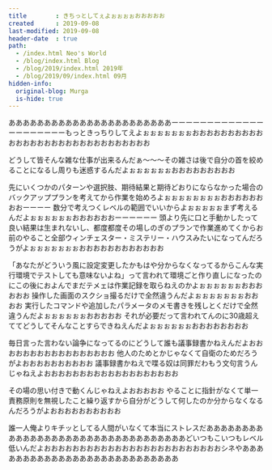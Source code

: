 ```yaml
---
title        : きちっとしてぇよぉぉぉぉおおおおお
created      : 2019-09-08
last-modified: 2019-09-08
header-date  : true
path:
  - /index.html Neo's World
  - /blog/index.html Blog
  - /blog/2019/index.html 2019年
  - /blog/2019/09/index.html 09月
hidden-info:
  original-blog: Murga
  is-hide: true
---
```


あああああああああああああああああああああああーーーーーーーーーーーーーーーーーーーーーもっときっちりしてえよぉぉぉぉぉぉぉおおおおおおおおおおおおおおおおおおおおおおおおおおおおおお

どうして皆そんな雑な仕事が出来るんだぁ～～～その雑さは後で自分の首を絞めることになるし周りも迷惑するんだよぉぉぉぉぉぉおおおおおおおおお

先にいくつかのパターンや選択肢、期待結果と期待どおりにならなかった場合のバックアッププランを考えてから作業を始めろよぉぉぉぉぉぉぉぉおおおおおおおおーーーー 数分で考えつくレベルの範囲でいいからよぉぉぉぉぉまず考えるんだよぉぉぉぉぉぉおおおおおおーーーーーー 頭より先に口と手動かしたって良い結果は生まれないし、都度都度その場しのぎのプランで作業進めてくからお前のやること全部ウィンチェスター・ミステリー・ハウスみたいになってんだろうがよぉぉぉぉぉぉぉおおおおおおおおおおおお

「あなたがどういう風に設定変更したかもはや分からなくなってるからこんな実行環境でテストしても意味ないよね」って言われて環境ごと作り直しになったのにこの後におよんでまだテメェは作業記録を取らねえのかよぉぉぉぉぉぉおおおおおお 操作した画面のスクショ撮るだけで全然違うんだよぉぉぉぉぉぉぉおおおお 実行したコマンドや追加したパラメータのメモ書きを残しとくだけで全然違うんだよぉぉぉぉぉぉおおおおお それが必要だって言われてんのに30歳超えててどうしてそんなことすらできねえんだよぉぉぉぉぉぉおおおおおおおお

毎日言った言わない論争になってるのにどうして誰も議事録書かねえんだよおおおおおおおおおおおおおおおおお 他人のためとかじゃなくて自衛のためだろうがよおおおおおおおおおお 議事録書かねえで喋る奴は同罪だわもう文句言うんじゃねえよおおおおおおおおおおおおおおおおおおお

その場の思い付きで動くんじゃねえよおおおおお やることに指針がなくて単一責務原則を無視したこと繰り返すから自分がどうして何したのか分からなくなるんだろうがよおおおおおおおおおお

誰一人俺よりキチッとしてる人間がいなくて本当にストレスだあああああああああああああああああああああああああああああああああどいつもこいつもレベル低いんだよおおおおおおおおおおおおおおおおおおおおおおおおおシネやあああああああああああああああああああああああああああ
